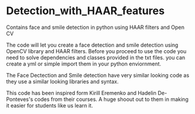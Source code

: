 # Detection_with_HAAR_features
Contains face and smile detection in python using HAAR filters and Open CV

The code will let you create a face detection and smile detection using OpenCV library and HAAR filters.
Before you proceed to use the code you need to solve dependencies and classes provided in the txt files. you can create a yml or simple import them in your python enviornment.

The Face Dectection and Smile detection have very similar looking code as they use a similar looking libraries and syntax.






This code has been inspired form Kirill Eremenko and Hadelin De-Ponteves's codes from their courses. A huge shoout out to them in making it easier for students like us learn it.
